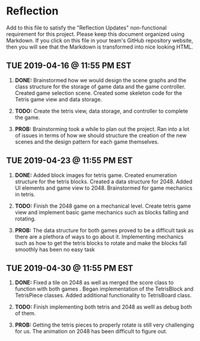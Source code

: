 # Reflection

Add to this file to satisfy the "Reflection Updates" non-functional requirement
for this project. Please keep this document organized using Markdown. If you
click on this file in your team's GitHub repository website, then you will see
that the Markdown is transformed into nice looking HTML.

## TUE 2019-04-16 @ 11:55 PM EST

1. **DONE:** Brainstormed how we would design the scene graphs and the class
    structure for the storage of game data and the game controller. Created 
    game selection scene. Created some skeleton code for the Tetris game view
    and data storage.

2. **TODO:** Create the tetris view, data storage, and controller to complete
    the game.

3. **PROB:** Brainstorming took a while to plan out the project. Ran into a lot
    of issues in terms of how we should structure the creation of the new scenes
    and the design pattern for each game themselves.

## TUE 2019-04-23 @ 11:55 PM EST

1. **DONE:** Added block images for tetris game. Created enumeration structure for
   the tetris blocks. Created a data structure for 2048. Added UI elements and
   game view to 2048. Brainstormed for game mechanics in tetris.

2. **TODO:** Finish the 2048 game on a mechanical level. Create tetris game view
   and implement basic game mechanics such as blocks falling and rotating.  

3. **PROB:** The data structure for both games proved to be a difficult task as
   there are a plethora of ways to go about it. Implementing mechanics such as how
   to get the tetris blocks to rotate and make the blocks fall smoothly has been no
   easy task

## TUE 2019-04-30 @ 11:55 PM EST

1. **DONE:** Fixed a tile on 2048 as well as merged the score class to function
   with both games . Began implementation of the TetrisBlock and TetrisPiece
   classes. Added additional functionality to TetrisBoard class. 

2. **TODO:** Finish implementing both tetris and 2048 as welll as debug both
   of them.

3. **PROB:** Getting the tetris pieces to properly rotate is still very challenging for us.
   The animation on 2048 has been difficult to figure out. 
